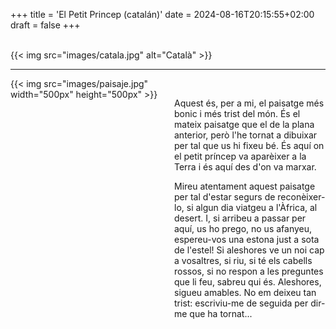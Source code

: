 +++
title = 'El Petit Princep (catalán)'
date = 2024-08-16T20:15:55+02:00
draft = false
+++

<br/>
{{< img src="images/catala.jpg" alt="Català" >}}

-----------------------

<div style="display: flex; align-items: flex-start;">
  <div style="flex: 1; margin-right: 20px;">
    {{< img src="images/paisaje.jpg" width="500px" height="500px"  >}}
  </div>
  <div style="flex: 1;">
<br/>

Aquest és, per a mi, el paisatge més bonic i més trist del món. És el mateix paisatge que el de la plana anterior, però l'he tornat a dibuixar per tal que us hi fixeu bé. És aquí on el petit príncep va aparèixer a la Terra i és aquí des d'on va marxar.

Mireu atentament aquest paisatge per tal d'estar segurs de reconèixer-lo, si algun dia viatgeu a l'Àfrica, al desert. I, si arribeu a passar per aquí, us ho prego, no us afanyeu, espereu-vos una estona just a sota de l'estel! Si aleshores ve un noi cap a vosaltres, si riu, si té els cabells rossos, si no respon a les preguntes que li feu, sabreu qui és. Aleshores, sigueu amables. No em deixeu tan trist: escriviu-me de seguida per dir-me que ha tornat...

   </div>
</div>